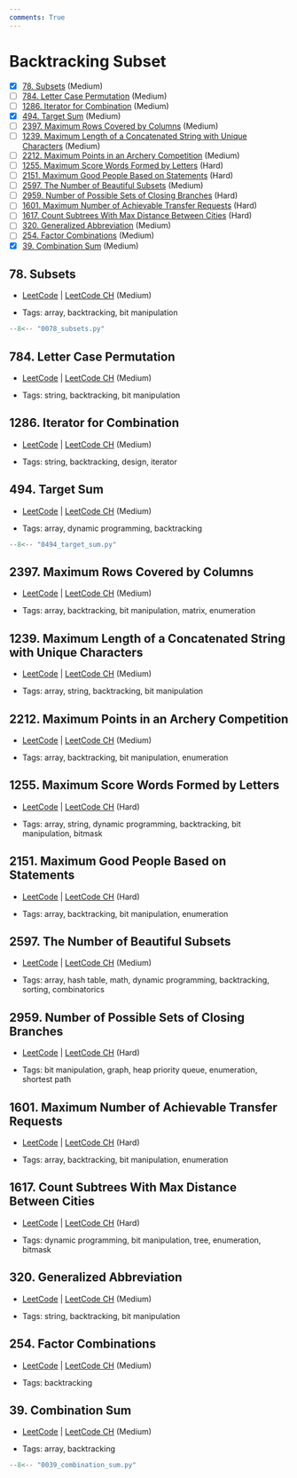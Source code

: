 ```yaml
---
comments: True
---
```


# Backtracking Subset

- [x] [78. Subsets](https://leetcode.cn/problems/subsets/) (Medium)
- [ ] [784. Letter Case Permutation](https://leetcode.cn/problems/letter-case-permutation/) (Medium)
- [ ] [1286. Iterator for Combination](https://leetcode.cn/problems/iterator-for-combination/) (Medium)
- [x] [494. Target Sum](https://leetcode.cn/problems/target-sum/) (Medium)
- [ ] [2397. Maximum Rows Covered by Columns](https://leetcode.cn/problems/maximum-rows-covered-by-columns/) (Medium)
- [ ] [1239. Maximum Length of a Concatenated String with Unique Characters](https://leetcode.cn/problems/maximum-length-of-a-concatenated-string-with-unique-characters/) (Medium)
- [ ] [2212. Maximum Points in an Archery Competition](https://leetcode.cn/problems/maximum-points-in-an-archery-competition/) (Medium)
- [ ] [1255. Maximum Score Words Formed by Letters](https://leetcode.cn/problems/maximum-score-words-formed-by-letters/) (Hard)
- [ ] [2151. Maximum Good People Based on Statements](https://leetcode.cn/problems/maximum-good-people-based-on-statements/) (Hard)
- [ ] [2597. The Number of Beautiful Subsets](https://leetcode.cn/problems/the-number-of-beautiful-subsets/) (Medium)
- [ ] [2959. Number of Possible Sets of Closing Branches](https://leetcode.cn/problems/number-of-possible-sets-of-closing-branches/) (Hard)
- [ ] [1601. Maximum Number of Achievable Transfer Requests](https://leetcode.cn/problems/maximum-number-of-achievable-transfer-requests/) (Hard)
- [ ] [1617. Count Subtrees With Max Distance Between Cities](https://leetcode.cn/problems/count-subtrees-with-max-distance-between-cities/) (Hard)
- [ ] [320. Generalized Abbreviation](https://leetcode.cn/problems/generalized-abbreviation/) (Medium)
- [ ] [254. Factor Combinations](https://leetcode.cn/problems/factor-combinations/) (Medium)
- [x] [39. Combination Sum](https://leetcode.cn/problems/combination-sum/) (Medium)

## 78. Subsets

-   [LeetCode](https://leetcode.com/problems/subsets/) | [LeetCode CH](https://leetcode.cn/problems/subsets/) (Medium)

-   Tags: array, backtracking, bit manipulation

```python title="78. Subsets - Python Solution"
--8<-- "0078_subsets.py"
```

## 784. Letter Case Permutation

-   [LeetCode](https://leetcode.com/problems/letter-case-permutation/) | [LeetCode CH](https://leetcode.cn/problems/letter-case-permutation/) (Medium)

-   Tags: string, backtracking, bit manipulation

## 1286. Iterator for Combination

-   [LeetCode](https://leetcode.com/problems/iterator-for-combination/) | [LeetCode CH](https://leetcode.cn/problems/iterator-for-combination/) (Medium)

-   Tags: string, backtracking, design, iterator

## 494. Target Sum

-   [LeetCode](https://leetcode.com/problems/target-sum/) | [LeetCode CH](https://leetcode.cn/problems/target-sum/) (Medium)

-   Tags: array, dynamic programming, backtracking

```python title="494. Target Sum - Python Solution"
--8<-- "0494_target_sum.py"
```

## 2397. Maximum Rows Covered by Columns

-   [LeetCode](https://leetcode.com/problems/maximum-rows-covered-by-columns/) | [LeetCode CH](https://leetcode.cn/problems/maximum-rows-covered-by-columns/) (Medium)

-   Tags: array, backtracking, bit manipulation, matrix, enumeration

## 1239. Maximum Length of a Concatenated String with Unique Characters

-   [LeetCode](https://leetcode.com/problems/maximum-length-of-a-concatenated-string-with-unique-characters/) | [LeetCode CH](https://leetcode.cn/problems/maximum-length-of-a-concatenated-string-with-unique-characters/) (Medium)

-   Tags: array, string, backtracking, bit manipulation

## 2212. Maximum Points in an Archery Competition

-   [LeetCode](https://leetcode.com/problems/maximum-points-in-an-archery-competition/) | [LeetCode CH](https://leetcode.cn/problems/maximum-points-in-an-archery-competition/) (Medium)

-   Tags: array, backtracking, bit manipulation, enumeration

## 1255. Maximum Score Words Formed by Letters

-   [LeetCode](https://leetcode.com/problems/maximum-score-words-formed-by-letters/) | [LeetCode CH](https://leetcode.cn/problems/maximum-score-words-formed-by-letters/) (Hard)

-   Tags: array, string, dynamic programming, backtracking, bit manipulation, bitmask

## 2151. Maximum Good People Based on Statements

-   [LeetCode](https://leetcode.com/problems/maximum-good-people-based-on-statements/) | [LeetCode CH](https://leetcode.cn/problems/maximum-good-people-based-on-statements/) (Hard)

-   Tags: array, backtracking, bit manipulation, enumeration

## 2597. The Number of Beautiful Subsets

-   [LeetCode](https://leetcode.com/problems/the-number-of-beautiful-subsets/) | [LeetCode CH](https://leetcode.cn/problems/the-number-of-beautiful-subsets/) (Medium)

-   Tags: array, hash table, math, dynamic programming, backtracking, sorting, combinatorics

## 2959. Number of Possible Sets of Closing Branches

-   [LeetCode](https://leetcode.com/problems/number-of-possible-sets-of-closing-branches/) | [LeetCode CH](https://leetcode.cn/problems/number-of-possible-sets-of-closing-branches/) (Hard)

-   Tags: bit manipulation, graph, heap priority queue, enumeration, shortest path

## 1601. Maximum Number of Achievable Transfer Requests

-   [LeetCode](https://leetcode.com/problems/maximum-number-of-achievable-transfer-requests/) | [LeetCode CH](https://leetcode.cn/problems/maximum-number-of-achievable-transfer-requests/) (Hard)

-   Tags: array, backtracking, bit manipulation, enumeration

## 1617. Count Subtrees With Max Distance Between Cities

-   [LeetCode](https://leetcode.com/problems/count-subtrees-with-max-distance-between-cities/) | [LeetCode CH](https://leetcode.cn/problems/count-subtrees-with-max-distance-between-cities/) (Hard)

-   Tags: dynamic programming, bit manipulation, tree, enumeration, bitmask

## 320. Generalized Abbreviation

-   [LeetCode](https://leetcode.com/problems/generalized-abbreviation/) | [LeetCode CH](https://leetcode.cn/problems/generalized-abbreviation/) (Medium)

-   Tags: string, backtracking, bit manipulation

## 254. Factor Combinations

-   [LeetCode](https://leetcode.com/problems/factor-combinations/) | [LeetCode CH](https://leetcode.cn/problems/factor-combinations/) (Medium)

-   Tags: backtracking

## 39. Combination Sum

-   [LeetCode](https://leetcode.com/problems/combination-sum/) | [LeetCode CH](https://leetcode.cn/problems/combination-sum/) (Medium)

-   Tags: array, backtracking

```python title="39. Combination Sum - Python Solution"
--8<-- "0039_combination_sum.py"
```

